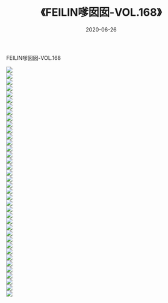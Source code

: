 ﻿---
layout: post
title:  《FEILIN嗲囡囡-VOL.168》
date:   2020-06-26
img: http://img.660000.xyz/Sharelink/网络美图/2020/FEILIN嗲囡囡-VOL.168/000.jpg
categories: [美女, 清纯, 唯美]
---

FEILIN嗲囡囡-VOL.168

  ![](http://img.660000.xyz/Sharelink/网络美图/2020/FEILIN嗲囡囡-VOL.168/001.jpg) <br> ![](http://img.660000.xyz/Sharelink/网络美图/2020/FEILIN嗲囡囡-VOL.168/002.jpg) <br> ![](http://img.660000.xyz/Sharelink/网络美图/2020/FEILIN嗲囡囡-VOL.168/003.jpg) <br> ![](http://img.660000.xyz/Sharelink/网络美图/2020/FEILIN嗲囡囡-VOL.168/004.jpg) <br> ![](http://img.660000.xyz/Sharelink/网络美图/2020/FEILIN嗲囡囡-VOL.168/005.jpg) <br> ![](http://img.660000.xyz/Sharelink/网络美图/2020/FEILIN嗲囡囡-VOL.168/006.jpg) <br> ![](http://img.660000.xyz/Sharelink/网络美图/2020/FEILIN嗲囡囡-VOL.168/007.jpg) <br> ![](http://img.660000.xyz/Sharelink/网络美图/2020/FEILIN嗲囡囡-VOL.168/008.jpg) <br> ![](http://img.660000.xyz/Sharelink/网络美图/2020/FEILIN嗲囡囡-VOL.168/009.jpg) <br> ![](http://img.660000.xyz/Sharelink/网络美图/2020/FEILIN嗲囡囡-VOL.168/010.jpg) <br> ![](http://img.660000.xyz/Sharelink/网络美图/2020/FEILIN嗲囡囡-VOL.168/011.jpg) <br> ![](http://img.660000.xyz/Sharelink/网络美图/2020/FEILIN嗲囡囡-VOL.168/012.jpg) <br> ![](http://img.660000.xyz/Sharelink/网络美图/2020/FEILIN嗲囡囡-VOL.168/013.jpg) <br> ![](http://img.660000.xyz/Sharelink/网络美图/2020/FEILIN嗲囡囡-VOL.168/014.jpg) <br> ![](http://img.660000.xyz/Sharelink/网络美图/2020/FEILIN嗲囡囡-VOL.168/015.jpg) <br> ![](http://img.660000.xyz/Sharelink/网络美图/2020/FEILIN嗲囡囡-VOL.168/016.jpg) <br> ![](http://img.660000.xyz/Sharelink/网络美图/2020/FEILIN嗲囡囡-VOL.168/017.jpg) <br> ![](http://img.660000.xyz/Sharelink/网络美图/2020/FEILIN嗲囡囡-VOL.168/018.jpg) <br> ![](http://img.660000.xyz/Sharelink/网络美图/2020/FEILIN嗲囡囡-VOL.168/019.jpg) <br> ![](http://img.660000.xyz/Sharelink/网络美图/2020/FEILIN嗲囡囡-VOL.168/020.jpg) <br> ![](http://img.660000.xyz/Sharelink/网络美图/2020/FEILIN嗲囡囡-VOL.168/021.jpg) <br> ![](http://img.660000.xyz/Sharelink/网络美图/2020/FEILIN嗲囡囡-VOL.168/022.jpg) <br> ![](http://img.660000.xyz/Sharelink/网络美图/2020/FEILIN嗲囡囡-VOL.168/023.jpg) <br> ![](http://img.660000.xyz/Sharelink/网络美图/2020/FEILIN嗲囡囡-VOL.168/024.jpg) <br> ![](http://img.660000.xyz/Sharelink/网络美图/2020/FEILIN嗲囡囡-VOL.168/025.jpg) <br> ![](http://img.660000.xyz/Sharelink/网络美图/2020/FEILIN嗲囡囡-VOL.168/026.jpg) <br> ![](http://img.660000.xyz/Sharelink/网络美图/2020/FEILIN嗲囡囡-VOL.168/027.jpg) <br> ![](http://img.660000.xyz/Sharelink/网络美图/2020/FEILIN嗲囡囡-VOL.168/028.jpg) <br> ![](http://img.660000.xyz/Sharelink/网络美图/2020/FEILIN嗲囡囡-VOL.168/029.jpg) <br> ![](http://img.660000.xyz/Sharelink/网络美图/2020/FEILIN嗲囡囡-VOL.168/030.jpg) <br> ![](http://img.660000.xyz/Sharelink/网络美图/2020/FEILIN嗲囡囡-VOL.168/031.jpg) <br> ![](http://img.660000.xyz/Sharelink/网络美图/2020/FEILIN嗲囡囡-VOL.168/032.jpg) <br> ![](http://img.660000.xyz/Sharelink/网络美图/2020/FEILIN嗲囡囡-VOL.168/033.jpg) <br> ![](http://img.660000.xyz/Sharelink/网络美图/2020/FEILIN嗲囡囡-VOL.168/034.jpg) <br> ![](http://img.660000.xyz/Sharelink/网络美图/2020/FEILIN嗲囡囡-VOL.168/035.jpg) <br> ![](http://img.660000.xyz/Sharelink/网络美图/2020/FEILIN嗲囡囡-VOL.168/036.jpg) <br> ![](http://img.660000.xyz/Sharelink/网络美图/2020/FEILIN嗲囡囡-VOL.168/037.jpg) <br> ![](http://img.660000.xyz/Sharelink/网络美图/2020/FEILIN嗲囡囡-VOL.168/038.jpg) <br>